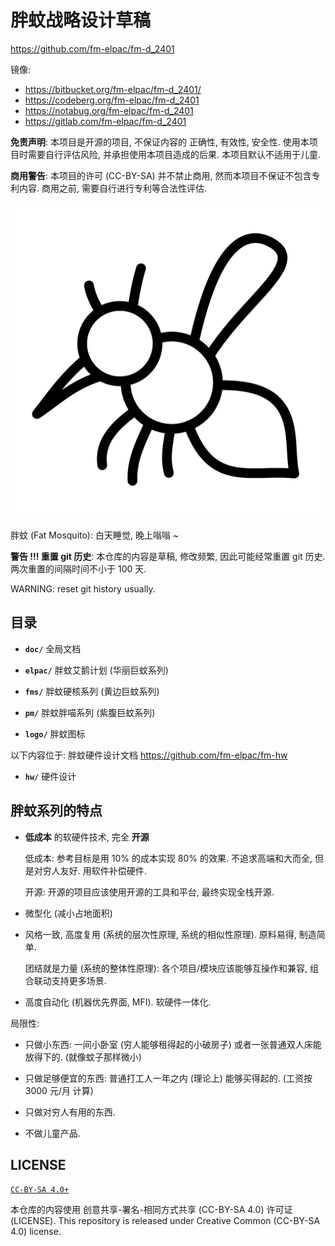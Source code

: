 <!-- fm-elpac/fm-d/README.md
  lang: zh_CN
-->

# 胖蚊战略设计草稿
<https://github.com/fm-elpac/fm-d_2401>

镜像:
+ <https://bitbucket.org/fm-elpac/fm-d_2401/>
+ <https://codeberg.org/fm-elpac/fm-d_2401>
+ <https://notabug.org/fm-elpac/fm-d_2401>
+ <https://gitlab.com/fm-elpac/fm-d_2401>


**免责声明**: 本项目是开源的项目,
不保证内容的 正确性, 有效性, 安全性.
使用本项目时需要自行评估风险,
并承担使用本项目造成的后果.
本项目默认不适用于儿童.

**商用警告**: 本项目的许可 (CC-BY-SA) 并不禁止商用,
然而本项目不保证不包含专利内容.
商用之前, 需要自行进行专利等合法性评估.


![fm-logo](./logo/fm-logo-1.b.png)

胖蚊 (Fat Mosquito): 白天睡觉, 晚上嗡嗡 ~


**警告 !!!  重置 git 历史**:
本仓库的内容是草稿, 修改频繁, 因此可能经常重置 git 历史.
两次重置的间隔时间不小于 100 天.

WARNING: reset git history usually.


## 目录

+ **`doc/`**
  全局文档

+ **`elpac/`**
  胖蚊艾鹅计划 (华丽巨蚊系列)

+ **`fms/`**
  胖蚊硬核系列 (黄边巨蚊系列)

+ **`pm/`**
  胖蚊胖喵系列 (紫腹巨蚊系列)

+ **`logo/`**
  胖蚊图标

以下内容位于:
胖蚊硬件设计文档 <https://github.com/fm-elpac/fm-hw>

+ **`hw/`**
  硬件设计


## 胖蚊系列的特点

+ **低成本** 的软硬件技术, 完全 **开源**

  低成本: 参考目标是用 10% 的成本实现 80% 的效果.
  不追求高端和大而全, 但是对穷人友好.
  用软件补偿硬件.

  开源: 开源的项目应该使用开源的工具和平台,
  最终实现全栈开源.

+ 微型化 (减小占地面积)

+ 风格一致, 高度复用 (系统的层次性原理, 系统的相似性原理).
  原料易得, 制造简单.

  团结就是力量 (系统的整体性原理):
  各个项目/模块应该能够互操作和兼容, 组合联动支持更多场景.

+ 高度自动化 (机器优先界面, MFI).
  软硬件一体化.

局限性:

+ 只做小东西:
  一间小卧室 (穷人能够租得起的小破房子)
  或者一张普通双人床能放得下的.
  (就像蚊子那样微小)

+ 只做足够便宜的东西:
  普通打工人一年之内 (理论上) 能够买得起的.
  (工资按 3000 元/月 计算)

+ 只做对穷人有用的东西.

+ 不做儿童产品.


## LICENSE

[`CC-BY-SA 4.0+`](https://creativecommons.org/licenses/by-sa/4.0/)

本仓库的内容使用 创意共享-署名-相同方式共享 (CC-BY-SA 4.0) 许可证 (LICENSE).
This repository is released under Creative Common (CC-BY-SA 4.0) license.

